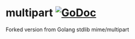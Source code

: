 # multipart [![GoDoc](https://godoc.org/github.com/cention-sany/mime/multipart?status.png)](https://godoc.org/github.com/cention-sany/mime/multipart)

Forked version from Golang stdlib mime/multipart
